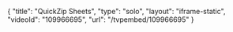 {
    "title": "QuickZip Sheets",
    "type": "solo",
    "layout": "iframe-static",
    "videoId": "109966695",
    "url": "\/tvpembed\/109966695"
}